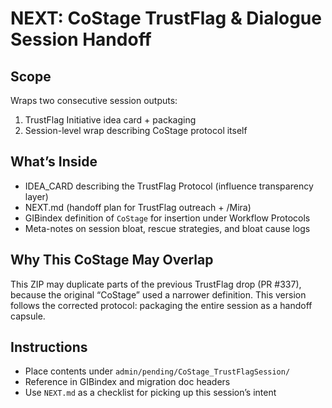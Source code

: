 # NEXT: CoStage TrustFlag & Dialogue Session Handoff

## Scope
Wraps two consecutive session outputs:
1. TrustFlag Initiative idea card + packaging
2. Session-level wrap describing CoStage protocol itself

## What’s Inside
- IDEA_CARD describing the TrustFlag Protocol (influence transparency layer)
- NEXT.md (handoff plan for TrustFlag outreach + /Mira)
- GIBindex definition of `CoStage` for insertion under Workflow Protocols
- Meta-notes on session bloat, rescue strategies, and bloat cause logs

## Why This CoStage May Overlap
This ZIP may duplicate parts of the previous TrustFlag drop (PR #337), because the original “CoStage” used a narrower definition. This version follows the corrected protocol: packaging the entire session as a handoff capsule.

## Instructions
- Place contents under `admin/pending/CoStage_TrustFlagSession/`
- Reference in GIBindex and migration doc headers
- Use `NEXT.md` as a checklist for picking up this session’s intent
